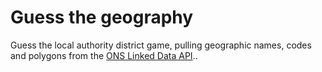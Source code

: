 # Guess the geography
Guess the local authority district game, pulling geographic names, codes and polygons from the [ONS Linked Data API](statistics.data.gov.uk/)..
